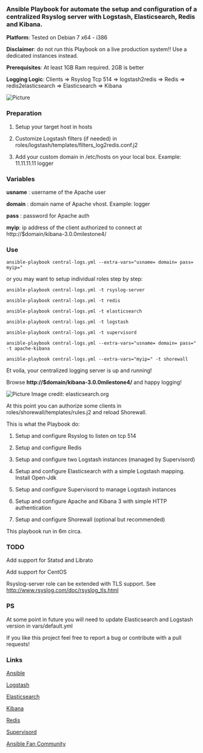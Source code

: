### Ansible Playbook for automate the setup and configuration of a centralized Rsyslog server with Logstash, Elasticsearch, Redis and Kibana.

**Platform**: Tested on Debian 7 x64 - i386

**Disclaimer**: do not run this Playbook on a live production system!! Use a dedicated instances instead.

**Prerequisites**: At least 1GB Ram required. 2GB is better

**Logging Logic**: Clients => Rsyslog Tcp 514 => logstash2redis => Redis => redis2elasticsearch => Elasticsearch => Kibana

![Picture](http://www.servermanaged.it/wp-content/uploads/2013/10/Setup-Logstash-Elasticsearch-Kibana.png)

### Preparation

1. Setup your target host in hosts

2. Customize Logstash filters (if needed) in roles/logstash/templates/filters_log2redis.conf.j2

3. Add your custom domain in /etc/hosts on your local box. Example: 11.11.11.11 logger

### Variables

**usname** : username of the Apache user 

**domain** : domain name of Apache vhost. Example: logger

**pass** : password for Apache auth

**myip**: ip address of the client authorized to connect at http://$domain/kibana-3.0.0milestone4/

### Use

`ansible-playbook central-logs.yml --extra-vars="usname= domain= pass= myip="`

or you may want to setup individual roles step by step:

`ansible-playbook central-logs.yml -t rsyslog-server`

`ansible-playbook central-logs.yml -t redis`

`ansible-playbook central-logs.yml -t elasticsearch`

`ansible-playbook central-logs.yml -t logstash`

`ansible-playbook central-logs.yml -t supervisord`

`ansible-playbook central-logs.yml --extra-vars="usname= domain= pass=" -t apache-kibana`

`ansible-playbook central-logs.yml --extra-vars="myip=" -t shorewall`

Et voila, your centralized logging server is up and running!

Browse **http://$domain/kibana-3.0.0milestone4/** and happy logging!

![Picture](http://www.elasticsearch.org/content/uploads/2013/08/BQIielHCAAAs2So.png)
Image credit: elasticsearch.org

At this point you can authorize some clients in roles/shorewall/templates/rules.j2 and reload Shorewall.

This is what the Playbook do:

1. Setup and configure Rsyslog to listen on tcp 514

2. Setup and configure Redis

3. Setup and configure two Logstash instances (managed by Supervisord)

4. Setup and configure Elasticsearch with a simple Logstash mapping. Install Open-Jdk

5. Setup and configure Supervisord to manage Logstash instances

6. Setup and configure Apache and Kibana 3 with simple HTTP authentication

7. Setup and configure Shorewall (optional but recommended)

This playbook run in 6m circa.

### TODO

Add support for Statsd and Librato

Add support for CentOS

Rsyslog-server role can be extended with TLS support. See http://www.rsyslog.com/doc/rsyslog_tls.html


### PS

At some point in future you will need to update Elasticsearch and Logstash version in vars/default.yml

If you like this project feel free to report a bug or contribute with a pull requests!

### Links

[Ansible](http://www.ansibleworks.com/)

[Logstash](http://www.logstash.net/)

[Elasticsearch](http://www.elasticsearch.org/)

[Kibana](http://www.elasticsearch.org/overview/kibana/)

[Redis](http://redis.io/)

[Supervisord](http://supervisord.org/)

[Ansible Fan Community](https://plus.google.com/u/0/communities/108222183653550371543)
